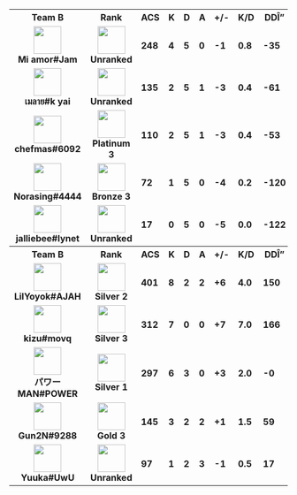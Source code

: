 <table>
  <tr>
    <th align="center">Team B</th>
    <th>Rank
    </th><th title="Average Combat Score">ACS</th>
    <th title="Kills">K</th>
    <th title="Deaths">D</th>
    <th title="Assists">A</th>
    <th title="Kill Difference">+/-</th>
    <th title="Kill/Death Ratio">K/D</th>
    <th title="Average Damage Delta per Second">DDÎ”</th>
    <th>ADR</th>
    <th>HS%</th>
    <th>KAST</th>
    <th>FK</th>
    <th>FD</th>
    <th>MK</th>
  </tr><tr>
      <td align="center">
        <img src="https://titles.trackercdn.com/valorant-api/agents/f94c3b30-42be-e959-889c-5aa313dba261/displayicon.png" width="50">
        <br>
        <b>
          Mi amor#Jam
        </b></td>
      <td align="center">
        <img src="https://trackercdn.com/cdn/tracker.gg/valorant/icons/tiersv2/0.png" width="50">
        <br>
        <b>Unranked</b>
      </td><td>
        <b>248</b>
      </td>
      <td>
        <b>4</b>
      </td>
      <td>
        <b>5</b>
      </td>
      <td>
        <b>0</b>
      </td>
      <td>
        <b>-1
        </b>
      </td>
      <td>
        <b>0.8</b>
      </td>
      <td>
        <b>-35</b>
      </td>
      <td>
        <b>160.8</b>
      </td>
      <td>
        <b>21.4%</b>
      </td>
      <td>
        <b>60.0%</b>
      </td>
      <td>
        <b>1</b>
      </td>
      <td>
        <b>2</b>
      </td>
      <td>
        <b>0</b>
      </td>
    </tr><tr>
      <td align="center">
        <img src="https://titles.trackercdn.com/valorant-api/agents/a3bfb853-43b2-7238-a4f1-ad90e9e46bcc/displayicon.png" width="50">
        <br>
        <b>
          เมลาย#k yai
        </b></td>
      <td align="center">
        <img src="https://trackercdn.com/cdn/tracker.gg/valorant/icons/tiersv2/0.png" width="50">
        <br>
        <b>Unranked</b>
      </td><td>
        <b>135</b>
      </td>
      <td>
        <b>2</b>
      </td>
      <td>
        <b>5</b>
      </td>
      <td>
        <b>1</b>
      </td>
      <td>
        <b>-3
        </b>
      </td>
      <td>
        <b>0.4</b>
      </td>
      <td>
        <b>-61</b>
      </td>
      <td>
        <b>98.0</b>
      </td>
      <td>
        <b>42.9%</b>
      </td>
      <td>
        <b>60.0%</b>
      </td>
      <td>
        <b>0</b>
      </td>
      <td>
        <b>0</b>
      </td>
      <td>
        <b>0</b>
      </td>
    </tr><tr>
      <td align="center">
        <img src="https://titles.trackercdn.com/valorant-api/agents/dade69b4-4f5a-8528-247b-219e5a1facd6/displayicon.png" width="50">
        <br>
        <b>
          chefmas#6092
        </b></td>
      <td align="center">
        <img src="https://trackercdn.com/cdn/tracker.gg/valorant/icons/tiersv2/17.png" width="50">
        <br>
        <b>Platinum 3</b>
      </td><td>
        <b>110</b>
      </td>
      <td>
        <b>2</b>
      </td>
      <td>
        <b>5</b>
      </td>
      <td>
        <b>1</b>
      </td>
      <td>
        <b>-3
        </b>
      </td>
      <td>
        <b>0.4</b>
      </td>
      <td>
        <b>-53</b>
      </td>
      <td>
        <b>90.0</b>
      </td>
      <td>
        <b>40.0%</b>
      </td>
      <td>
        <b>60.0%</b>
      </td>
      <td>
        <b>0</b>
      </td>
      <td>
        <b>1</b>
      </td>
      <td>
        <b>0</b>
      </td>
    </tr><tr>
      <td align="center">
        <img src="https://titles.trackercdn.com/valorant-api/agents/0e38b510-41a8-5780-5e8f-568b2a4f2d6c/displayicon.png" width="50">
        <br>
        <b>
          Norasing#4444
        </b></td>
      <td align="center">
        <img src="https://trackercdn.com/cdn/tracker.gg/valorant/icons/tiersv2/8.png" width="50">
        <br>
        <b>Bronze 3</b>
      </td><td>
        <b>72</b>
      </td>
      <td>
        <b>1</b>
      </td>
      <td>
        <b>5</b>
      </td>
      <td>
        <b>0</b>
      </td>
      <td>
        <b>-4
        </b>
      </td>
      <td>
        <b>0.2</b>
      </td>
      <td>
        <b>-120</b>
      </td>
      <td>
        <b>42.8</b>
      </td>
      <td>
        <b>16.7%</b>
      </td>
      <td>
        <b>20.0%</b>
      </td>
      <td>
        <b>0</b>
      </td>
      <td>
        <b>0</b>
      </td>
      <td>
        <b>0</b>
      </td>
    </tr><tr>
      <td align="center">
        <img src="https://titles.trackercdn.com/valorant-api/agents/117ed9e3-49f3-6512-3ccf-0cada7e3823b/displayicon.png" width="50">
        <br>
        <b>
          jalliebee#lynet
        </b></td>
      <td align="center">
        <img src="https://trackercdn.com/cdn/tracker.gg/valorant/icons/tiersv2/0.png" width="50">
        <br>
        <b>Unranked</b>
      </td><td>
        <b>17</b>
      </td>
      <td>
        <b>0</b>
      </td>
      <td>
        <b>5</b>
      </td>
      <td>
        <b>0</b>
      </td>
      <td>
        <b>-5
        </b>
      </td>
      <td>
        <b>0.0</b>
      </td>
      <td>
        <b>-122</b>
      </td>
      <td>
        <b>17.0</b>
      </td>
      <td>
        <b>0.0%</b>
      </td>
      <td>
        <b>0.0%</b>
      </td>
      <td>
        <b>0</b>
      </td>
      <td>
        <b>1</b>
      </td>
      <td>
        <b>0</b>
      </td>
    </tr><tr>
    <th align="center">Team B</th>
    <th>Rank
    </th><th title="Average Combat Score">ACS</th>
    <th title="Kills">K</th>
    <th title="Deaths">D</th>
    <th title="Assists">A</th>
    <th title="Kill Difference">+/-</th>
    <th title="Kill/Death Ratio">K/D</th>
    <th title="Average Damage Delta per Second">DDÎ”</th>
    <th>ADR</th>
    <th>HS%</th>
    <th>KAST</th>
    <th>FK</th>
    <th>FD</th>
    <th>MK</th>
  </tr><tr>
      <td align="center">
        <img src="https://titles.trackercdn.com/valorant-api/agents/7f94d92c-4234-0a36-9646-3a87eb8b5c89/displayicon.png" width="50">
        <br>
        <b>
          LilYoyok#AJAH
        </b></td>
      <td align="center">
        <img src="https://trackercdn.com/cdn/tracker.gg/valorant/icons/tiersv2/10.png" width="50">
        <br>
        <b>Silver 2</b>
      </td><td>
        <b>401</b>
      </td>
      <td>
        <b>8</b>
      </td>
      <td>
        <b>2</b>
      </td>
      <td>
        <b>2</b>
      </td>
      <td>
        <b>+6
        </b>
      </td>
      <td>
        <b>4.0</b>
      </td>
      <td>
        <b>150</b>
      </td>
      <td>
        <b>246.2</b>
      </td>
      <td>
        <b>24.0%</b>
      </td>
      <td>
        <b>100.0%</b>
      </td>
      <td>
        <b>2</b>
      </td>
      <td>
        <b>0</b>
      </td>
      <td>
        <b>1</b>
      </td>
    </tr><tr>
      <td align="center">
        <img src="https://titles.trackercdn.com/valorant-api/agents/a3bfb853-43b2-7238-a4f1-ad90e9e46bcc/displayicon.png" width="50">
        <br>
        <b>
          kizu#movq
        </b></td>
      <td align="center">
        <img src="https://trackercdn.com/cdn/tracker.gg/valorant/icons/tiersv2/11.png" width="50">
        <br>
        <b>Silver 3</b>
      </td><td>
        <b>312</b>
      </td>
      <td>
        <b>7</b>
      </td>
      <td>
        <b>0</b>
      </td>
      <td>
        <b>0</b>
      </td>
      <td>
        <b>+7
        </b>
      </td>
      <td>
        <b>7.0</b>
      </td>
      <td>
        <b>166</b>
      </td>
      <td>
        <b>166.0</b>
      </td>
      <td>
        <b>9.5%</b>
      </td>
      <td>
        <b>100.0%</b>
      </td>
      <td>
        <b>0</b>
      </td>
      <td>
        <b>0</b>
      </td>
      <td>
        <b>1</b>
      </td>
    </tr><tr>
      <td align="center">
        <img src="https://titles.trackercdn.com/valorant-api/agents/1dbf2edd-4729-0984-3115-daa5eed44993/displayicon.png" width="50">
        <br>
        <b>
          パワーMAN#POWER
        </b></td>
      <td align="center">
        <img src="https://trackercdn.com/cdn/tracker.gg/valorant/icons/tiersv2/9.png" width="50">
        <br>
        <b>Silver 1</b>
      </td><td>
        <b>297</b>
      </td>
      <td>
        <b>6</b>
      </td>
      <td>
        <b>3</b>
      </td>
      <td>
        <b>0</b>
      </td>
      <td>
        <b>+3
        </b>
      </td>
      <td>
        <b>2.0</b>
      </td>
      <td>
        <b>-0</b>
      </td>
      <td>
        <b>160.0</b>
      </td>
      <td>
        <b>9.5%</b>
      </td>
      <td>
        <b>80.0%</b>
      </td>
      <td>
        <b>1</b>
      </td>
      <td>
        <b>0</b>
      </td>
      <td>
        <b>1</b>
      </td>
    </tr><tr>
      <td align="center">
        <img src="https://titles.trackercdn.com/valorant-api/agents/601dbbe7-43ce-be57-2a40-4abd24953621/displayicon.png" width="50">
        <br>
        <b>
          Gun2N#9288
        </b></td>
      <td align="center">
        <img src="https://trackercdn.com/cdn/tracker.gg/valorant/icons/tiersv2/14.png" width="50">
        <br>
        <b>Gold 3</b>
      </td><td>
        <b>145</b>
      </td>
      <td>
        <b>3</b>
      </td>
      <td>
        <b>2</b>
      </td>
      <td>
        <b>2</b>
      </td>
      <td>
        <b>+1
        </b>
      </td>
      <td>
        <b>1.5</b>
      </td>
      <td>
        <b>59</b>
      </td>
      <td>
        <b>125.6</b>
      </td>
      <td>
        <b>6.2%</b>
      </td>
      <td>
        <b>100.0%</b>
      </td>
      <td>
        <b>0</b>
      </td>
      <td>
        <b>0</b>
      </td>
      <td>
        <b>0</b>
      </td>
    </tr><tr>
      <td align="center">
        <img src="https://titles.trackercdn.com/valorant-api/agents/569fdd95-4d10-43ab-ca70-79becc718b46/displayicon.png" width="50">
        <br>
        <b>
          Yuuka#UwU
        </b></td>
      <td align="center">
        <img src="https://trackercdn.com/cdn/tracker.gg/valorant/icons/tiersv2/0.png" width="50">
        <br>
        <b>Unranked</b>
      </td><td>
        <b>97</b>
      </td>
      <td>
        <b>1</b>
      </td>
      <td>
        <b>2</b>
      </td>
      <td>
        <b>3</b>
      </td>
      <td>
        <b>-1
        </b>
      </td>
      <td>
        <b>0.5</b>
      </td>
      <td>
        <b>17</b>
      </td>
      <td>
        <b>101.6</b>
      </td>
      <td>
        <b>12.5%</b>
      </td>
      <td>
        <b>100.0%</b>
      </td>
      <td>
        <b>1</b>
      </td>
      <td>
        <b>1</b>
      </td>
      <td>
        <b>0</b>
      </td>
    </tr></table>
